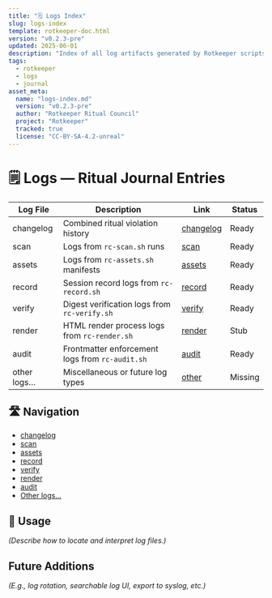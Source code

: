 ```yaml
---
title: "🗒️ Logs Index"
slug: logs-index
template: rotkeeper-doc.html
version: "v0.2.3-pre"
updated: 2025-06-01
description: "Index of all log artifacts generated by Rotkeeper scripts"
tags:
  - rotkeeper
  - logs
  - journal
asset_meta:
  name: "logs-index.md"
  version: "v0.2.3-pre"
  author: "Rotkeeper Ritual Council"
  project: "Rotkeeper"
  tracked: true
  license: "CC-BY-SA-4.2-unreal"
---
```


# 🗒️ Logs — Ritual Journal Entries

<!-- The council’s ledger of all ritual logs -->

| Log File            | Description                              | Link                                 | Status   |
|---------------------|------------------------------------------|--------------------------------------|----------|
| changelog           | Combined ritual violation history        | [changelog](logs/changelog.html)     | Ready    |
| scan                | Logs from `rc-scan.sh` runs              | [scan](logs/scan.html)               | Ready    |
| assets              | Logs from `rc-assets.sh` manifests       | [assets](logs/assets.html)           | Ready    |
| record              | Session record logs from `rc-record.sh`  | [record](logs/record.html)           | Ready    |
| verify              | Digest verification logs from `rc-verify.sh` | [verify](logs/verify.html)        | Ready    |
| render              | HTML render process logs from `rc-render.sh` | [render](logs/render.html)        | Stub     |
| audit               | Frontmatter enforcement logs from `rc-audit.sh` | [audit](logs/audit.html)        | Ready    |
| other logs…         | Miscellaneous or future log types        | [other](logs/index.html)             | Missing  |

## 🛣️ Navigation

<!-- Quick navigation to logs -->
- [changelog](logs/changelog.html)
- [scan](logs/scan.html)
- [assets](logs/assets.html)
- [record](logs/record.html)
- [verify](logs/verify.html)
- [render](logs/render.html)
- [audit](logs/audit.html)
- [Other logs…](logs/index.html)

## 🧭 Usage

*(Describe how to locate and interpret log files.)*

## Future Additions

*(E.g., log rotation, searchable log UI, export to syslog, etc.)*